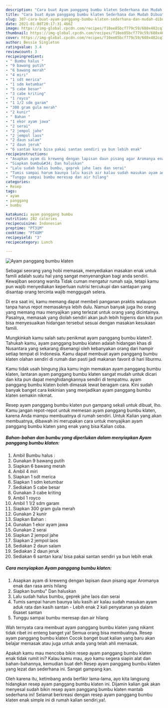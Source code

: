 ```yaml
---
description: "Cara buat Ayam panggang bumbu klaten Sederhana dan Mudah Dibuat"
title: "Cara buat Ayam panggang bumbu klaten Sederhana dan Mudah Dibuat"
slug: 307-cara-buat-ayam-panggang-bumbu-klaten-sederhana-dan-mudah-dibuat
date: 2021-01-08T20:17:31.466Z
image: https://img-global.cpcdn.com/recipes/f10ee85bcf779c59/680x482cq70/ayam-panggang-bumbu-klaten-foto-resep-utama.jpg
thumbnail: https://img-global.cpcdn.com/recipes/f10ee85bcf779c59/680x482cq70/ayam-panggang-bumbu-klaten-foto-resep-utama.jpg
cover: https://img-global.cpcdn.com/recipes/f10ee85bcf779c59/680x482cq70/ayam-panggang-bumbu-klaten-foto-resep-utama.jpg
author: Bessie Singleton
ratingvalue: 3.4
reviewcount: 3
recipeingredient:
- " Bumbu halus "
- "9 bawang putih"
- "6 bawang merah"
- "4 miri"
- "1 sdt merica"
- "1 sdm ketumbar"
- "5 cabe besar"
- "3 cabe kriting"
- "1 royco"
- "1 1/2 sdm garam"
- "300 gram gula merah"
- "2 kunir"
- " Bahan "
- "1 ekor ayam jawa"
- "2 serai"
- "2 jempol jahe"
- "2 jempol laos"
- "2 daun salam"
- "2 daun jeruk"
- "6 santan kara bisa pakai santan sendiri ya bun lebih enak"
recipeinstructions:
- "Asapkan ayam di kreweng dengan lapisan daun pisang agar Aromanya enak dan rasa amis hilang"
- "Siapkan bumbu&#34; Dan haluskan"
- "Lalu sudah halus bumbu, geprek jahe laos dan serai"
- "Tumis sampai harum baunya lalu kasih air kalau sudah masukan ayam aduk rata dan kasih santan  Lebih enak 2 kali penyatanan ya dalam 6saset santan"
- "Tunggu sampai bumbu meresap dan air hilang"
categories:
- Resep
tags:
- ayam
- panggang
- bumbu

katakunci: ayam panggang bumbu 
nutrition: 282 calories
recipecuisine: Indonesian
preptime: "PT31M"
cooktime: "PT48M"
recipeyield: "3"
recipecategory: Lunch

---
```



![Ayam panggang bumbu klaten](https://img-global.cpcdn.com/recipes/f10ee85bcf779c59/680x482cq70/ayam-panggang-bumbu-klaten-foto-resep-utama.jpg)

Sebagai seorang yang hobi memasak, menyediakan masakan enak untuk famili adalah suatu hal yang sangat menyenangkan bagi anda sendiri. Kewajiban seorang  wanita Tidak cuman mengatur rumah saja, tetapi kamu pun wajib menyediakan keperluan nutrisi tercukupi dan santapan yang disantap orang tercinta wajib menggugah selera.

Di era  saat ini, kamu memang dapat membeli panganan praktis walaupun tanpa harus repot memasaknya lebih dulu. Namun banyak juga lho orang yang memang mau menyajikan yang terlezat untuk orang yang dicintainya. Pasalnya, memasak yang diolah sendiri akan jauh lebih higienis dan kita pun bisa menyesuaikan hidangan tersebut sesuai dengan masakan kesukaan famili. 



Mungkinkah kamu salah satu penikmat ayam panggang bumbu klaten?. Tahukah kamu, ayam panggang bumbu klaten adalah hidangan khas di Nusantara yang sekarang disenangi oleh kebanyakan orang dari hampir setiap tempat di Indonesia. Kamu dapat membuat ayam panggang bumbu klaten olahan sendiri di rumah dan pasti jadi makanan favorit di hari liburmu.

Kamu tidak usah bingung jika kamu ingin memakan ayam panggang bumbu klaten, lantaran ayam panggang bumbu klaten sangat mudah untuk dicari dan kita pun dapat menghidangkannya sendiri di tempatmu. ayam panggang bumbu klaten boleh dimasak lewat beragam cara. Kini sudah banyak banget cara kekinian yang menjadikan ayam panggang bumbu klaten semakin nikmat.

Resep ayam panggang bumbu klaten pun gampang sekali untuk dibuat, lho. Kamu jangan repot-repot untuk memesan ayam panggang bumbu klaten, karena Anda mampu membuatnya di rumah sendiri. Untuk Kalian yang akan membuatnya, dibawah ini merupakan cara untuk menyajikan ayam panggang bumbu klaten yang enak yang bisa Kalian coba.

<!--inarticleads1-->

##### Bahan-bahan dan bumbu yang diperlukan dalam menyiapkan Ayam panggang bumbu klaten:

1. Ambil  Bumbu halus :
1. Gunakan 9 bawang putih
1. Siapkan 6 bawang merah
1. Ambil 4 miri
1. Siapkan 1 sdt merica
1. Siapkan 1 sdm ketumbar
1. Sediakan 5 cabe besar
1. Gunakan 3 cabe kriting
1. Ambil 1 royco
1. Ambil 1 1/2 sdm garam
1. Siapkan 300 gram gula merah
1. Gunakan 2 kunir
1. Siapkan  Bahan :
1. Gunakan 1 ekor ayam jawa
1. Gunakan 2 serai
1. Siapkan 2 jempol jahe
1. Siapkan 2 jempol laos
1. Sediakan 2 daun salam
1. Sediakan 2 daun jeruk
1. Sediakan 6 santan kara/ bisa pakai santan sendiri ya bun lebih enak




<!--inarticleads2-->

##### Cara menyiapkan Ayam panggang bumbu klaten:

1. Asapkan ayam di kreweng dengan lapisan daun pisang agar Aromanya enak dan rasa amis hilang
1. Siapkan bumbu&#34; Dan haluskan
1. Lalu sudah halus bumbu, geprek jahe laos dan serai
1. Tumis sampai harum baunya lalu kasih air kalau sudah masukan ayam aduk rata dan kasih santan  - Lebih enak 2 kali penyatanan ya dalam 6saset santan
1. Tunggu sampai bumbu meresap dan air hilang




Wah ternyata cara membuat ayam panggang bumbu klaten yang nikamt tidak ribet ini enteng banget ya! Semua orang bisa membuatnya. Resep ayam panggang bumbu klaten Cocok banget buat kalian yang baru akan belajar memasak atau juga untuk anda yang telah ahli memasak.

Apakah kamu mau mencoba bikin resep ayam panggang bumbu klaten enak tidak rumit ini? Kalau kamu mau, ayo kamu segera siapin alat dan bahan-bahannya, kemudian buat deh Resep ayam panggang bumbu klaten yang lezat dan sederhana ini. Sangat gampang kan. 

Oleh karena itu, ketimbang anda berfikir lama-lama, ayo kita langsung hidangkan resep ayam panggang bumbu klaten ini. Dijamin kalian gak akan menyesal sudah bikin resep ayam panggang bumbu klaten mantab sederhana ini! Selamat berkreasi dengan resep ayam panggang bumbu klaten enak simple ini di rumah kalian sendiri,ya!.

